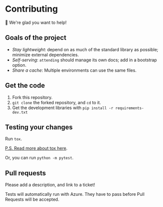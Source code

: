 # Contributing

🏥 We're glad you want to help!

## Goals of the project

* *Stay lightweight*: depend on as much of the standard library as possible; minimize external dependencies.
* *Self-serving*: `attending` should manage its own docs; add in a bootstrap option.
* *Share a cache*: Multiple environments can use the same files.

## Get the code

1. Fork this repository.
2. `git clone` the forked repository, and `cd` to it.
3. Get the development libraries with `pip install -r requirements-dev.txt`

## Testing your changes

Run `tox`.

[P.S. Read more about tox here](https://tox.readthedocs.io/en/latest/).

Or, you can run `python -m pytest`.

## Pull requests

Please add a description, and link to a ticket!

Tests will automatically run with Azure. They have to pass before Pull Requests will be accepted.
